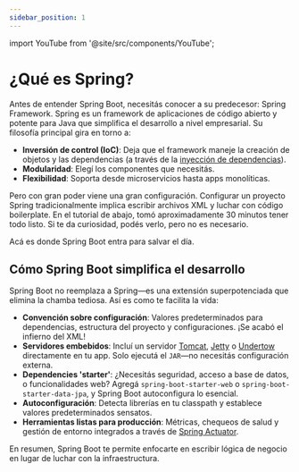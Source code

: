 ```yaml
---
sidebar_position: 1
---
```


import YouTube from '@site/src/components/YouTube';

# ¿Qué es Spring?

Antes de entender Spring Boot, necesitás conocer a su predecesor: Spring Framework. Spring es un framework de aplicaciones de código abierto y potente para Java que simplifica el desarrollo a nivel empresarial. Su filosofía principal gira en torno a:

* **Inversión de control (IoC)**: Deja que el framework maneje la creación de objetos y las dependencias (a través de la [inyección de dependencias](/spring-boot-in-a-nutshell/dependency-injection)).
* **Modularidad**: Elegí los componentes que necesitás.
* **Flexibilidad**: Soporta desde microservicios hasta apps monolíticas.

Pero con gran poder viene una gran configuración. Configurar un proyecto Spring tradicionalmente implica escribir archivos XML y luchar con código boilerplate. En el tutorial de abajo, tomó aproximadamente 30 minutos tener todo listo. Si te da curiosidad, podés verlo, pero no es necesario.

<YouTube id="e8aSyQo0nHo" />

Acá es donde Spring Boot entra para salvar el día.

## Cómo Spring Boot simplifica el desarrollo

Spring Boot no reemplaza a Spring—es una extensión superpotenciada que elimina la chamba tediosa. Así es como te facilita la vida:

* **Convención sobre configuración**: Valores predeterminados para dependencias, estructura del proyecto y configuraciones. ¡Se acabó el infierno del XML!
* **Servidores embebidos**: Incluí un servidor [Tomcat](https://tomcat.apache.org/), [Jetty](https://jetty.org/index.html) o [Undertow](https://undertow.io/) directamente en tu app. Solo ejecutá el `JAR`—no necesitás configuración externa.
* **Dependencies 'starter'**: ¿Necesitás seguridad, acceso a base de datos, o funcionalidades web? Agregá `spring-boot-starter-web` o `spring-boot-starter-data-jpa`, y Spring Boot autoconfigura lo esencial.
* **Autoconfiguración**: Detecta librerías en tu classpath y establece valores predeterminados sensatos.
* **Herramientas listas para producción**: Métricas, chequeos de salud y gestión de entorno integrados a través de [Spring Actuator](https://github.com/spring-projects/spring-boot/tree/v3.4.2/spring-boot-project/spring-boot-actuator).

En resumen, Spring Boot te permite enfocarte en escribir lógica de negocio en lugar de luchar con la infraestructura.